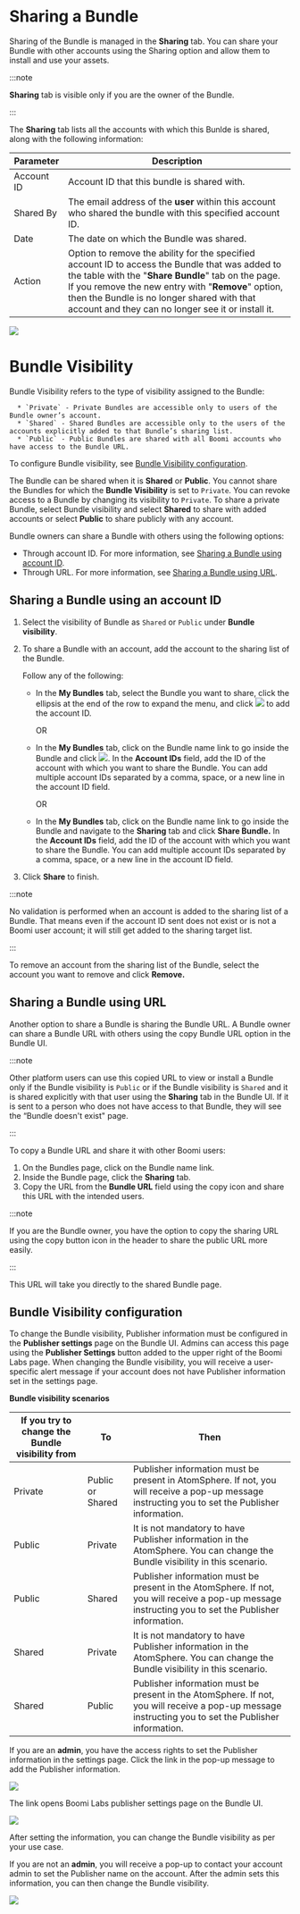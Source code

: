 


# Sharing a Bundle 

<head>
  <meta name="guidename" content="Bundles"/>
  <meta name="context" content="ed57a6b1-44aa-41e9-b6a8-03d0afa11c27"/>
</head>

Sharing of the Bundle is managed in the **Sharing** tab. You can share your Bundle with other accounts using the Sharing option and allow them to install and use your assets. 

:::note

**Sharing** tab is visible only if you are the owner of the Bundle.

:::

The **Sharing** tab lists all the accounts with which this Bunlde is shared, along with the following information:

|  **Parameter** | **Description** |
| --- | --- |
| Account ID | Account ID that this bundle is shared with. |
| Shared By | The email address of the **user** within this account who shared the bundle with this specified account ID. |
| Date | The date on which the Bundle was shared. |
| Action | Option to remove the ability for the specified account ID to access the Bundle that was added to the table with the "**Share Bundle**" tab on the page. If you remove the new entry with "**Remove**" option, then the Bundle is no longer shared with that account and they can no longer see it or install it. |

![](Images/img_bundles_sharing_methods.png)

# Bundle Visibility

Bundle Visibility refers to the type of visibility assigned to the Bundle:

      * `Private` - Private Bundles are accessible only to users of the Bundle owner’s account.
      * `Shared` - Shared Bundles are accessible only to the users of the accounts explicitly added to that Bundle’s sharing list. 
      * `Public` - Public Bundles are shared with all Boomi accounts who have access to the Bundle URL.

 To configure Bundle visibility, see [Bundle Visibility configuration](#bundle-visibility-configuration).

The Bundle can be shared when it is **Shared** or **Public**. You cannot share the Bundles for which the **Bundle Visibility** is set to `Private`. You can revoke access to a Bundle by changing its visibility to `Private`. To share a private Bundle, select Bundle visibility and select **Shared** to share with added accounts or select **Public** to share publicly with any account. 

Bundle owners can share a Bundle with others using the following options:

* Through account ID. For more information, see [Sharing a Bundle using account ID](#sharing-a-bundle-using-an-account-id). 
* Through URL. For more information, see [Sharing a Bundle using URL](#sharing-a-bundle-using-url).

## Sharing a Bundle using an account ID

1. Select the visibility of Bundle as `Shared` or `Public` under **Bundle visibility**. 



2. To share a Bundle with an account, add the account to the sharing list of the Bundle. 

    Follow any of the following:

    * In the **My Bundles** tab, select the Bundle you want to share, click the ellipsis at the end of the row to expand the menu, and click 
    ![](Images/img_bundles_share_icon.png) to add the account ID.

      OR

    * In the **My Bundles** tab, click on the Bundle name link to go inside the Bundle and click
    ![](Images/img_bundles_share_icon.png). In the **Account IDs** field, add the ID of the account with which you want to share the Bundle. You can add multiple account IDs separated by a comma, space, or a new line in the account ID field.

      OR

    * In the **My Bundles** tab, click on the Bundle name link to go inside the Bundle and navigate to the **Sharing** tab and click **Share Bundle.** In the **Account IDs** field, add the ID of the account with which you want to share the Bundle. You can add multiple account IDs separated by a comma, space, or a new line in the account ID field.

2. Click **Share** to finish.

:::note

No validation is performed when an account is added to the sharing list of a Bundle. That means even if the account ID sent does not exist or is not a Boomi user account; it will still get added to the sharing target list. 

:::

To remove an account from the sharing list of the Bundle, select the account you want to remove and click **Remove.**

## Sharing a Bundle using URL

Another option to share a Bundle is sharing the Bundle URL. A Bundle owner can share a Bundle URL with others using the copy Bundle URL option in the Bundle UI. 

:::note

Other platform users can use this copied URL to view or install a Bundle only if the Bundle visibility is `Public` or if the Bundle visibility is `Shared` and it is shared explicitly with that user using the **Sharing** tab in the Bundle UI. If it is sent to a person who does not have access to that Bundle, they will see the “Bundle doesn't exist" page.

:::

To copy a Bundle URL and share it with other Boomi users:
1. On the Bundles page, click on the Bundle name link.
2. Inside the Bundle page, click the **Sharing** tab.
3. Copy the URL from the **Bundle URL** field using the copy icon and share this URL with the intended users.

:::note

If you are the Bundle owner, you have the option to copy the sharing URL using the copy button icon in the header to share the public URL more easily. 

:::


This URL will take you directly to the shared Bundle page.


  ## Bundle Visibility configuration

To change the Bundle visibility, Publisher information must be configured in the **Publisher settings** page on the Bundle UI. Admins can access this page using the **Publisher Settings** button added to the upper right of the Boomi Labs page. When changing the Bundle visibility, you will receive a user-specific alert message if your account does not have Publisher information set in the settings page.


**Bundle visibility scenarios**


| **If you try to change the Bundle visibility from** | **To**           | **Then**                                                                                                                                             |
|-----------------------------------------------------|------------------|------------------------------------------------------------------------------------------------------------------------------------------------------|
| Private                                             | Public or Shared | Publisher information must be present in AtomSphere. If not, you will receive a pop-up message instructing you to set the Publisher information.     |
| Public                                              | Private          | It is not mandatory to have Publisher information in the AtomSphere. You can change the Bundle visibility in this scenario.                          |
| Public                                              | Shared           | Publisher information must be present in the AtomSphere. If not, you will receive a pop-up message instructing you to set the Publisher information. |
| Shared                                              | Private          | It is not mandatory to have Publisher information in the AtomSphere. You can change the Bundle visibility in this scenario.                          |
| Shared                                              | Public           | Publisher information must be present in the AtomSphere. If not, you will receive a pop-up message instructing you to set the Publisher information. |

If you are an **admin**, you have the access rights to set the Publisher information in the settings page. Click the link in the pop-up message to add the Publisher information.

![](Images/img_bundles_Publisher_info_admin.png)

The link opens Boomi Labs publisher settings page on the Bundle UI.

![](Images/img_bundles_Publisher.png)

After setting the information, you can change the Bundle visibility as per your use case.

If you are not an **admin**, you will receive a pop-up to contact your account admin to set the Publisher name on the account. After the admin sets this information, you can then change the Bundle visibility. 

![](Images/img_bundles_Publisher_info_non-admin.png)